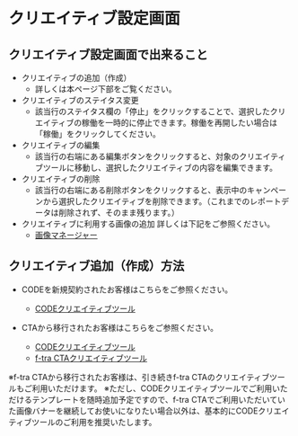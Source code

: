 # クリエイティブ設定画面

## クリエイティブ設定画面で出来ること
* クリエイティブの追加（作成）
    * 詳しくは本ページ下部をご覧ください。
* クリエイティブのステイタス変更
    * 該当行のステイタス欄の「停止」をクリックすることで、選択したクリエイティブの稼働を一時的に停止できます。稼働を再開したい場合は「稼働」をクリックしてください。
* クリエイティブの編集
    * 該当行の右端にある編集ボタンをクリックすると、対象のクリエイティブツールに移動し、選択したクリエイティブの内容を編集できます。
* クリエイティブの削除
    * 該当行の右端にある削除ボタンをクリックすると、表示中のキャンペーンから選択したクリエイティブを削除できます。（これまでのレポートデータは削除されず、そのまま残ります。）
* クリエイティブに利用する画像の追加
詳しくは下記をご参照ください。
    * [画像マネージャー](../image-manager.md)

## クリエイティブ追加（作成）方法

* CODEを新規契約されたお客様はこちらをご参照ください。
    * [CODEクリエイティブツール](./creativetool.md)

* CTAから移行されたお客様はこちらをご参照ください。
    * [CODEクリエイティブツール](./creativetool.md)
    * [f-tra CTAクリエイティブツール](./f-tra-creativetool.md)

※f-tra CTAから移行されたお客様は、引き続きf-tra CTAのクリエイティブツールもご利用いただけます。
※ただし、CODEクリエイティブツールでご利用いただけるテンプレートを随時追加予定ですので、f-tra CTAでご利用いただいていた画像バナーを継続してお使いになりたい場合以外は、基本的にCODEクリエイティブツールのご利用を推奨いたします。
